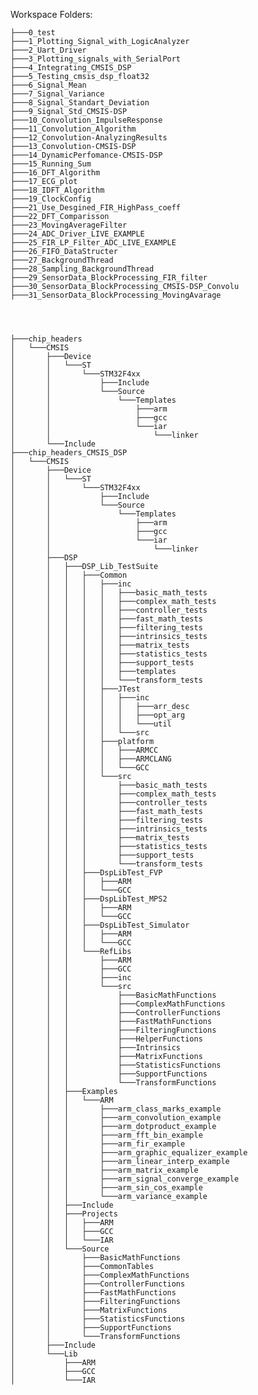 
Workspace Folders: 

    ├───0_test
    ├───1_Plotting_Signal_with_LogicAnalyzer
    ├───2_Uart_Driver
    ├───3_Plotting_signals_with_SerialPort
    ├───4_Integrating_CMSIS_DSP
    ├───5_Testing_cmsis_dsp_float32
    ├───6_Signal_Mean
    ├───7_Signal_Variance
    ├───8_Signal_Standart_Deviation
    ├───9_Signal_Std_CMSIS-DSP
    ├───10_Convolution_ImpulseResponse
    ├───11_Convolution_Algorithm
    ├───12_Convolution-AnalyzingResults
    ├───13_Convolution-CMSIS-DSP
    ├───14_DynamicPerfomance-CMSIS-DSP
    ├───15_Running_Sum
    ├───16_DFT_Algorithm
    ├───17_ECG_plot
    ├───18_IDFT_Algorithm
    ├───19_ClockConfig
    ├───21_Use_Desgined_FIR_HighPass_coeff
    ├───22_DFT_Comparisson
    ├───23_MovingAverageFilter
    ├───24_ADC_Driver_LIVE_EXAMPLE
    ├───25_FIR_LP_Filter_ADC_LIVE_EXAMPLE
    ├───26_FIFO_DataStructer
    ├───27_BackgroundThread
    ├───28_Sampling_BackgroundThread
    ├───29_SensorData_BlockProcessing_FIR_filter
    ├───30_SensorData_BlockProcessing_CMSIS-DSP_Convolu
    ├───31_SensorData_BlockProcessing_MovingAvarage



 
    ├───chip_headers
    │   └───CMSIS
    │       ├───Device
    │       │   └───ST
    │       │       └───STM32F4xx
    │       │           ├───Include
    │       │           └───Source
    │       │               └───Templates
    │       │                   ├───arm
    │       │                   ├───gcc
    │       │                   └───iar
    │       │                       └───linker
    │       └───Include
    ├───chip_headers_CMSIS_DSP
    │   └───CMSIS
    │       ├───Device
    │       │   └───ST
    │       │       └───STM32F4xx
    │       │           ├───Include
    │       │           └───Source
    │       │               └───Templates
    │       │                   ├───arm
    │       │                   ├───gcc
    │       │                   └───iar
    │       │                       └───linker
    │       ├───DSP
    │       │   ├───DSP_Lib_TestSuite
    │       │   │   ├───Common
    │       │   │   │   ├───inc
    │       │   │   │   │   ├───basic_math_tests
    │       │   │   │   │   ├───complex_math_tests
    │       │   │   │   │   ├───controller_tests
    │       │   │   │   │   ├───fast_math_tests
    │       │   │   │   │   ├───filtering_tests
    │       │   │   │   │   ├───intrinsics_tests
    │       │   │   │   │   ├───matrix_tests
    │       │   │   │   │   ├───statistics_tests
    │       │   │   │   │   ├───support_tests
    │       │   │   │   │   ├───templates
    │       │   │   │   │   └───transform_tests
    │       │   │   │   ├───JTest
    │       │   │   │   │   ├───inc
    │       │   │   │   │   │   ├───arr_desc
    │       │   │   │   │   │   ├───opt_arg
    │       │   │   │   │   │   └───util
    │       │   │   │   │   └───src
    │       │   │   │   ├───platform
    │       │   │   │   │   ├───ARMCC
    │       │   │   │   │   ├───ARMCLANG
    │       │   │   │   │   └───GCC
    │       │   │   │   └───src
    │       │   │   │       ├───basic_math_tests
    │       │   │   │       ├───complex_math_tests
    │       │   │   │       ├───controller_tests
    │       │   │   │       ├───fast_math_tests
    │       │   │   │       ├───filtering_tests
    │       │   │   │       ├───intrinsics_tests
    │       │   │   │       ├───matrix_tests
    │       │   │   │       ├───statistics_tests
    │       │   │   │       ├───support_tests
    │       │   │   │       └───transform_tests
    │       │   │   ├───DspLibTest_FVP
    │       │   │   │   ├───ARM
    │       │   │   │   └───GCC
    │       │   │   ├───DspLibTest_MPS2
    │       │   │   │   ├───ARM
    │       │   │   │   └───GCC
    │       │   │   ├───DspLibTest_Simulator
    │       │   │   │   ├───ARM
    │       │   │   │   └───GCC
    │       │   │   └───RefLibs
    │       │   │       ├───ARM
    │       │   │       ├───GCC
    │       │   │       ├───inc
    │       │   │       └───src
    │       │   │           ├───BasicMathFunctions
    │       │   │           ├───ComplexMathFunctions
    │       │   │           ├───ControllerFunctions
    │       │   │           ├───FastMathFunctions
    │       │   │           ├───FilteringFunctions
    │       │   │           ├───HelperFunctions
    │       │   │           ├───Intrinsics
    │       │   │           ├───MatrixFunctions
    │       │   │           ├───StatisticsFunctions
    │       │   │           ├───SupportFunctions
    │       │   │           └───TransformFunctions
    │       │   ├───Examples
    │       │   │   └───ARM
    │       │   │       ├───arm_class_marks_example
    │       │   │       ├───arm_convolution_example
    │       │   │       ├───arm_dotproduct_example
    │       │   │       ├───arm_fft_bin_example
    │       │   │       ├───arm_fir_example
    │       │   │       ├───arm_graphic_equalizer_example
    │       │   │       ├───arm_linear_interp_example
    │       │   │       ├───arm_matrix_example
    │       │   │       ├───arm_signal_converge_example
    │       │   │       ├───arm_sin_cos_example
    │       │   │       └───arm_variance_example
    │       │   ├───Include
    │       │   ├───Projects
    │       │   │   ├───ARM
    │       │   │   ├───GCC
    │       │   │   └───IAR
    │       │   └───Source
    │       │       ├───BasicMathFunctions
    │       │       ├───CommonTables
    │       │       ├───ComplexMathFunctions
    │       │       ├───ControllerFunctions
    │       │       ├───FastMathFunctions
    │       │       ├───FilteringFunctions
    │       │       ├───MatrixFunctions
    │       │       ├───StatisticsFunctions
    │       │       ├───SupportFunctions
    │       │       └───TransformFunctions
    │       ├───Include
    │       └───Lib
    │           ├───ARM
    │           ├───GCC
    │           └───IAR


